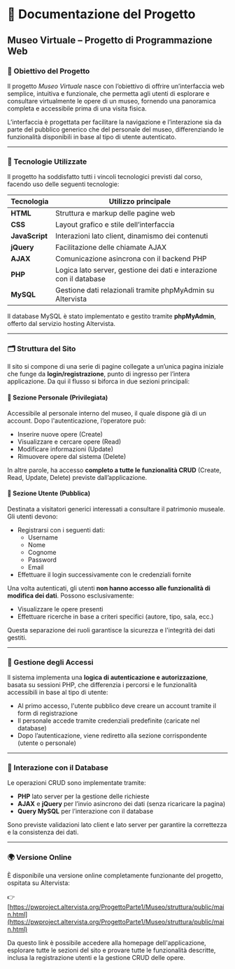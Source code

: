 # 📄 Documentazione del Progetto  
## Museo Virtuale – Progetto di Programmazione Web

### 🎯 Obiettivo del Progetto

Il progetto *Museo Virtuale* nasce con l’obiettivo di offrire un’interfaccia web semplice, intuitiva e funzionale, che permetta agli utenti di esplorare e consultare virtualmente le opere di un museo, fornendo una panoramica completa e accessibile prima di una visita fisica.

L’interfaccia è progettata per facilitare la navigazione e l’interazione sia da parte del pubblico generico che del personale del museo, differenziando le funzionalità disponibili in base al tipo di utente autenticato.

---

### 🧱 Tecnologie Utilizzate

Il progetto ha soddisfatto tutti i vincoli tecnologici previsti dal corso, facendo uso delle seguenti tecnologie:

| Tecnologia     | Utilizzo principale                           |
|----------------|-----------------------------------------------|
| **HTML**       | Struttura e markup delle pagine web           |
| **CSS**        | Layout grafico e stile dell’interfaccia       |
| **JavaScript** | Interazioni lato client, dinamismo dei contenuti |
| **jQuery**     | Facilitazione delle chiamate AJAX             |
| **AJAX**       | Comunicazione asincrona con il backend PHP    |
| **PHP**        | Logica lato server, gestione dei dati e interazione con il database |
| **MySQL**      | Gestione dati relazionali tramite phpMyAdmin su Altervista |

Il database MySQL è stato implementato e gestito tramite **phpMyAdmin**, offerto dal servizio hosting Altervista.

---

### 🗂️ Struttura del Sito

Il sito si compone di una serie di pagine collegate a un’unica pagina iniziale che funge da **login/registrazione**, punto di ingresso per l’intera applicazione. Da qui il flusso si biforca in due sezioni principali:

#### 🔐 Sezione Personale (Privilegiata)

Accessibile al personale interno del museo, il quale dispone già di un account. Dopo l'autenticazione, l’operatore può:

- Inserire nuove opere (Create)
- Visualizzare e cercare opere (Read)
- Modificare informazioni (Update)
- Rimuovere opere dal sistema (Delete)

In altre parole, ha accesso **completo a tutte le funzionalità CRUD** (Create, Read, Update, Delete) previste dall’applicazione.

#### 👤 Sezione Utente (Pubblica)

Destinata a visitatori generici interessati a consultare il patrimonio museale. Gli utenti devono:

- Registrarsi con i seguenti dati:
  - Username
  - Nome
  - Cognome
  - Password
  - Email
- Effettuare il login successivamente con le credenziali fornite

Una volta autenticati, gli utenti **non hanno accesso alle funzionalità di modifica dei dati**. Possono esclusivamente:

- Visualizzare le opere presenti
- Effettuare ricerche in base a criteri specifici (autore, tipo, sala, ecc.)

Questa separazione dei ruoli garantisce la sicurezza e l'integrità dei dati gestiti.

---

### 🔐 Gestione degli Accessi

Il sistema implementa una **logica di autenticazione e autorizzazione**, basata su sessioni PHP, che differenzia i percorsi e le funzionalità accessibili in base al tipo di utente:

- Al primo accesso, l'utente pubblico deve creare un account tramite il form di registrazione
- Il personale accede tramite credenziali predefinite (caricate nel database)
- Dopo l’autenticazione, viene rediretto alla sezione corrispondente (utente o personale)

---

### 🔄 Interazione con il Database

Le operazioni CRUD sono implementate tramite:

- **PHP** lato server per la gestione delle richieste
- **AJAX** e **jQuery** per l’invio asincrono dei dati (senza ricaricare la pagina)
- **Query MySQL** per l’interazione con il database

Sono previste validazioni lato client e lato server per garantire la correttezza e la consistenza dei dati.

---

### 🌍 Versione Online

È disponibile una versione online completamente funzionante del progetto, ospitata su Altervista:

👉 [https://pwproject.altervista.org/ProgettoParte1/Museo/struttura/public/main.html](https://pwproject.altervista.org/ProgettoParte1/Museo/struttura/public/main.html)

Da questo link è possibile accedere alla homepage dell'applicazione, esplorare tutte le sezioni del sito e provare tutte le funzionalità descritte, inclusa la registrazione utenti e la gestione CRUD delle opere.
